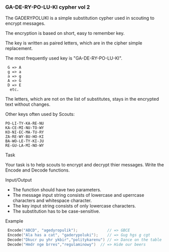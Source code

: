 ### GA-DE-RY-PO-LU-KI cypher vol 2

The GADERYPOLUKI is a simple substitution cypher used in scouting to encrypt messages. 

The encryption is based on short, easy to remember key. 

The key is written as paired letters, which are in the cipher simple replacement.

The most frequently used key is "GA-DE-RY-PO-LU-KI".
```
 G => A
 g => a
 a => g
 A => G
 D => E
  etc.
```
The letters, which are not on the list of substitutes, stays in the encrypted text without changes.

Other keys often used by Scouts:
```
PO-LI-TY-KA-RE-NU
KA-CE-MI-NU-TO-WY
KO-NI-EC-MA-TU-RY
ZA-RE-WY-BU-HO-KI
BA-WO-LE-TY-KI-JU
RE-GU-LA-MI-NO-WY
```
Task

Your task is to help scouts to encrypt and decrypt thier messages. Write the Encode and Decode functions.

Input/Output

* The function should have two parameters.
* The message input string consists of lowercase and uperrcase characters and whitespace character.
* The key input string consists of only lowercase characters.
* The substitution has to be case-sensitive.

Example
```c
 Encode("ABCD", "agedyropulik");             // => GBCE 
 Encode("Ala has a cat", "gaderypoluki");    // => Gug hgs g cgt 
 Decode("Dkucr pu yhr ykbir","politykarenu") // => Dance on the table
 Decode("Hmdr nge brres","regulaminowy")  // => Hide our beers
